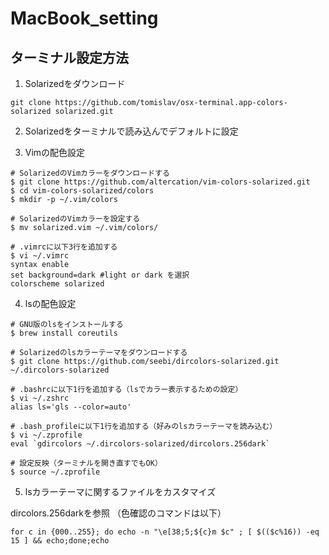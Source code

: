 # MacBook_setting
## ターミナル設定方法

1. Solarizedをダウンロード
```
git clone https://github.com/tomislav/osx-terminal.app-colors-solarized solarized.git
```

2. Solarizedをターミナルで読み込んでデフォルトに設定

3. Vimの配色設定
```
# SolarizedのVimカラーをダウンロードする
$ git clone https://github.com/altercation/vim-colors-solarized.git
$ cd vim-colors-solarized/colors
$ mkdir -p ~/.vim/colors

# SolarizedのVimカラーを設定する
$ mv solarized.vim ~/.vim/colors/

# .vimrcに以下3行を追加する
$ vi ~/.vimrc
syntax enable
set background=dark #light or dark を選択
colorscheme solarized
```

4. lsの配色設定
```
# GNU版のlsをインストールする
$ brew install coreutils

# Solarizedのlsカラーテーマをダウンロードする
$ git clone https://github.com/seebi/dircolors-solarized.git ~/.dircolors-solarized

# .bashrcに以下1行を追加する（lsでカラー表示するための設定）
$ vi ~/.zshrc
alias ls='gls --color=auto'

# .bash_profileに以下1行を追加する（好みのlsカラーテーマを読み込む）
$ vi ~/.zprofile
eval `gdircolors ~/.dircolors-solarized/dircolors.256dark`

# 設定反映（ターミナルを開き直すでもOK）
$ source ~/.zprofile
```

5. lsカラーテーマに関するファイルをカスタマイズ

dircolors.256darkを参照
（色確認のコマンドは以下）

```
for c in {000..255}; do echo -n "\e[38;5;${c}m $c" ; [ $(($c%16)) -eq 15 ] && echo;done;echo
```